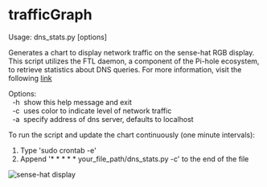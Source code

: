 # trafficGraph
Usage: dns_stats.py [options]

Generates a chart to display network traffic on the sense-hat RGB display. This script utilizes the FTL daemon, a component of the Pi-hole ecosystem, to retrieve statistics about DNS queries. For more information, visit the following [link](https://github.com/pi-hole/FTL)

Options:  
&nbsp;&nbsp;-h&nbsp; show this help message and exit  
&nbsp;&nbsp;-c&nbsp; uses color to indicate level of network traffic  
&nbsp;&nbsp;-a&nbsp; specify address of dns server, defaults to localhost
  
To run the script and update the chart continuously (one minute intervals):
1.  Type 'sudo crontab -e'  
2.  Append '* * * * * your_file_path/dns_stats.py -c' to the end of the file

![sense-hat display](https://github.com/monkeyWithKeyboard/trafficGraph/blob/master/images/sense-hat_2.jpg)
